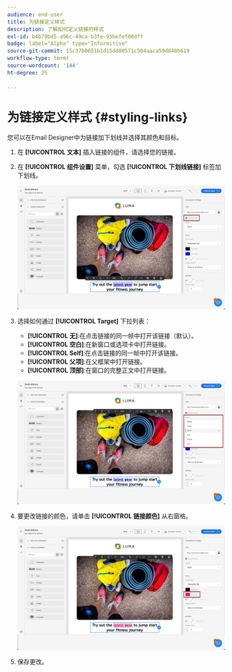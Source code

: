 ```yaml
---
audience: end-user
title: 为链接定义样式
description: 了解如何定义链接的样式
exl-id: b4b79bd5-a96c-49ca-b3fe-95befef00dff
badge: label="Alpha" type="Informitive"
source-git-commit: 15c37b0651b1d15dd80571c504aaca59d848b619
workflow-type: tm+mt
source-wordcount: '144'
ht-degree: 2%

---
```



# 为链接定义样式 {#styling-links}

您可以在Email Designer中为链接加下划线并选择其颜色和目标。

1. 在 **[!UICONTROL 文本]** 插入链接的组件，请选择您的链接。

1. 在 **[!UICONTROL 组件设置]** 菜单，勾选 **[!UICONTROL 下划线链接]** 标签加下划线。

   ![](assets/link_1.png)

1. 选择如何通过 **[!UICONTROL Target]** 下拉列表：

   * **[!UICONTROL 无]**:在点击链接的同一帧中打开该链接（默认）。
   * **[!UICONTROL 空白]**:在新窗口或选项卡中打开链接。
   * **[!UICONTROL Self]**:在点击链接的同一帧中打开该链接。
   * **[!UICONTROL 父项]**:在父框架中打开链接。
   * **[!UICONTROL 顶部]**:在窗口的完整正文中打开链接。

   ![](assets/link_2.png)

1. 要更改链接的颜色，请单击 **[!UICONTROL 链接颜色]** 从右窗格。

   ![](assets/link_3.png)

1. 保存更改。

